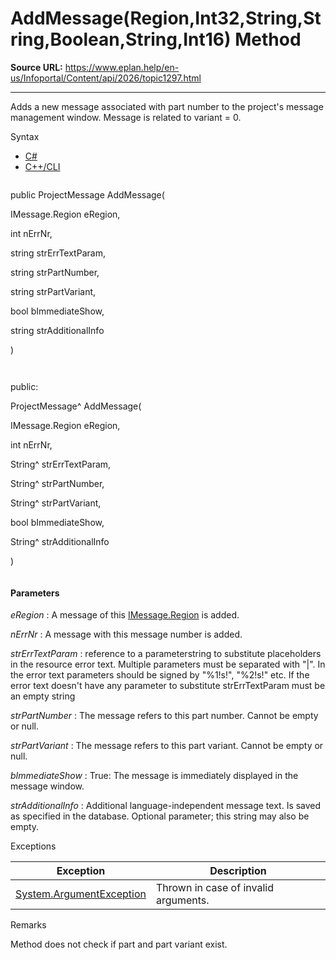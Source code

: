 # AddMessage(Region,Int32,String,String,Boolean,String,Int16) Method

**Source URL:** https://www.eplan.help/en-us/Infoportal/Content/api/2026/topic1297.html

---

Adds a new message associated with part number to the project's message management window. Message is related to variant = 0.

Syntax

- [C#](#i-syntax-CS)
- [C++/CLI](#i-syntax-CPP2005)

```
```
public ProjectMessage AddMessage( 

   IMessage.Region eRegion,

   int nErrNr,

   string strErrTextParam,

   string strPartNumber,

   string strPartVariant,

   bool bImmediateShow,

   string strAdditionalInfo

)
```
```

```
```
public:

ProjectMessage^ AddMessage( 

   IMessage.Region eRegion,

   int nErrNr,

   String^ strErrTextParam,

   String^ strPartNumber,

   String^ strPartVariant,

   bool bImmediateShow,

   String^ strAdditionalInfo

)
```
```

#### Parameters

*eRegion*
:   A message of this [IMessage.Region](Eplan.EplApi.EServicesu~Eplan.EplApi.EServices.IMessage+Region.html) is added.

*nErrNr*
:   A message with this message number is added.

*strErrTextParam*
:   reference to a parameterstring to substitute placeholders in the resource error text. Multiple parameters must be separated with "|". In the error text parameters should be signed by "%1!s!", "%2!s!" etc. If the error text doesn't have any parameter to substitute strErrTextParam must be an empty string

*strPartNumber*
:   The message refers to this part number. Cannot be empty or null.

*strPartVariant*
:   The message refers to this part variant. Cannot be empty or null.

*bImmediateShow*
:   True\: The message is immediately displayed in the message window.

*strAdditionalInfo*
:   Additional language\-independent message text. Is saved as specified in the database. Optional parameter; this string may also be empty.

Exceptions

| Exception | Description |
| --- | --- |
| [System.ArgumentException](#) | Thrown in case of invalid arguments. |

Remarks

Method does not check if part and part variant exist.
